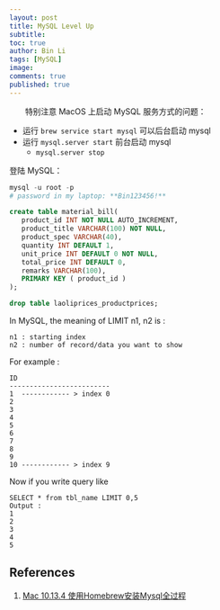 ```yaml
---
layout: post
title: MySQL Level Up
subtitle:
toc: true
author: Bin Li
tags: [MySQL]
image: 
comments: true
published: true
---
```


　　特别注意 MacOS 上启动 MySQL 服务方式的问题：
* 运行 `brew service start mysql` 可以后台启动 mysql
* 运行 `mysql.server start` 前台启动 mysql
    * `mysql.server stop`

登陆 MySQL：
```python
mysql -u root -p
# password in my laptop: **Bin123456!**
```


```sql
create table material_bill(
   product_id INT NOT NULL AUTO_INCREMENT,
   product_title VARCHAR(100) NOT NULL,
   product_spec VARCHAR(40),
   quantity INT DEFAULT 1,
   unit_price INT DEFAULT 0 NOT NULL,
   total_price INT DEFAULT 0,
   remarks VARCHAR(100),
   PRIMARY KEY ( product_id )
);
```



```sql
drop table laoliprices_productprices;
```



In MySQL, the meaning of LIMIT n1, n2 is :

```
n1 : starting index
n2 : number of record/data you want to show
```

For example :

```
ID
-------------------------
1  ------------ > index 0
2
3
4
5
6
7
8
9
10 ------------ > index 9
```

Now if you write query like

```
SELECT * from tbl_name LIMIT 0,5
Output : 
1
2
3
4
5
```


## References
1. [Mac 10.13.4 使用Homebrew安装Mysql全过程](https://blog.csdn.net/w605283073/article/details/80417866)